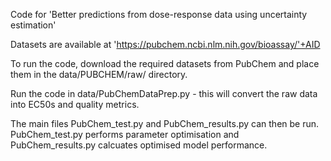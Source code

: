 Code for 'Better predictions from dose-response data using uncertainty estimation'

Datasets are available at 'https://pubchem.ncbi.nlm.nih.gov/bioassay/'+AID

To run the code, download the required datasets from PubChem and place them in the data/PUBCHEM/raw/ directory. 

Run the code in data/PubChemDataPrep.py - this will convert the raw data into EC50s and quality metrics. 

The main files PubChem_test.py and PubChem_results.py can then be run. PubChem_test.py performs parameter optimisation and PubChem_results.py calcuates optimised model performance.
